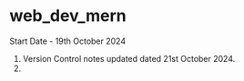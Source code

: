 # web_dev_mern
Start Date - 19th October 2024

1. Version Control notes updated dated 21st October 2024.
2. 
